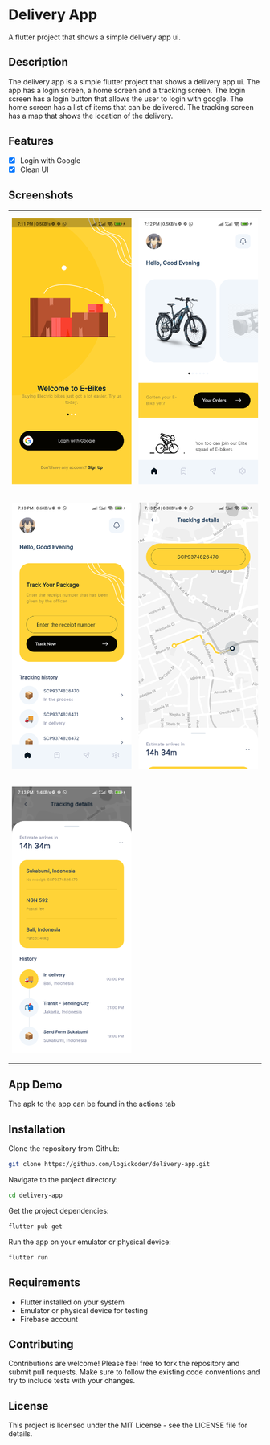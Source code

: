 # Delivery App

A flutter project that shows a simple delivery app ui.

## Description

The delivery app is a simple flutter project that shows a delivery app ui. The app has a login screen, a home screen and
a tracking screen. The login screen has a login button that allows the user to login with google. The home
screen has a list of items that can be delivered. The tracking screen has a map that shows the location of the delivery.

## Features

- [x] Login with Google
- [x] Clean UI

## Screenshots

<table>
<tr>
<td valign="top" width="50%">

![login](screenshots/login.png "The login screen")</td>
<td valign="top" width="50%">

![home](screenshots/home.png "The home screen")</td>
</tr>

<tr>
<td valign="top" width="50%">

![orders](screenshots/orders.png "The orders screen")</td>
<td valign="top" width="50%">

![tracking-details](screenshots/tracking-details.png "The tracking details screen")</td>
</tr>

<tr>
<td valign="top" width="50%">

![tracking-details-bottom-sheet](screenshots/tracking-details-bottom-sheet.png "The bottom sheet of the tracking details screen")</td>
</tr>
</table>

## App Demo

The apk to the app can be found in the actions tab

## Installation

Clone the repository from Github:

``` bash
git clone https://github.com/logickoder/delivery-app.git
```

Navigate to the project directory:

``` bash
cd delivery-app
```

Get the project dependencies:

```bash
flutter pub get
```

Run the app on your emulator or physical device:

```bash
flutter run
```

## Requirements

- Flutter installed on your system
- Emulator or physical device for testing
- Firebase account

## Contributing

Contributions are welcome! Please feel free to fork the repository and submit pull requests. Make
sure to follow the existing code conventions and try to include tests with your changes.

## License

This project is licensed under the MIT License - see the LICENSE file for details.